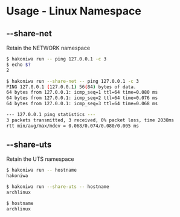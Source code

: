 # Usage - Linux Namespace


## --share-net

Retain the NETWORK namespace

```sh
$ hakoniwa run -- ping 127.0.0.1 -c 3
$ echo $?
2

$ hakoniwa run --share-net -- ping 127.0.0.1 -c 3
PING 127.0.0.1 (127.0.0.1) 56(84) bytes of data.
64 bytes from 127.0.0.1: icmp_seq=1 ttl=64 time=0.080 ms
64 bytes from 127.0.0.1: icmp_seq=2 ttl=64 time=0.076 ms
64 bytes from 127.0.0.1: icmp_seq=3 ttl=64 time=0.068 ms

--- 127.0.0.1 ping statistics ---
3 packets transmitted, 3 received, 0% packet loss, time 2038ms
rtt min/avg/max/mdev = 0.068/0.074/0.080/0.005 ms
```


## --share-uts

Retain the UTS namespace

```sh
$ hakoniwa run -- hostname
hakoniwa

$ hakoniwa run --share-uts -- hostname
archlinux

$ hostname
archlinux
```
